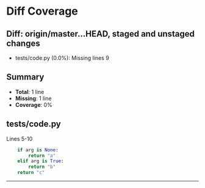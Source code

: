 # Diff Coverage
## Diff: origin/master...HEAD, staged and unstaged changes

- tests/code&#46;py (0.0%): Missing lines 9

## Summary

- **Total**: 1 line
- **Missing**: 1 line
- **Coverage**: 0%



## tests/code&#46;py

Lines 5-10

```python
    if arg is None:
        return "a"
    elif arg is True:
        return "b"
    return "c"

```


---
